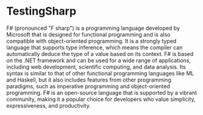 # TestingSharp

F# (pronounced "F sharp") is a programming language developed by Microsoft that is designed for functional programming and is also compatible with object-oriented programming. It is a strongly typed language that supports type inference, which means the compiler can automatically deduce the type of a value based on its context. F# is based on the .NET framework and can be used for a wide range of applications, including web development, scientific computing, and data analysis. Its syntax is similar to that of other functional programming languages like ML and Haskell, but it also includes features from other programming paradigms, such as imperative programming and object-oriented programming. F# is an open-source language that is supported by a vibrant community, making it a popular choice for developers who value simplicity, expressiveness, and productivity.
